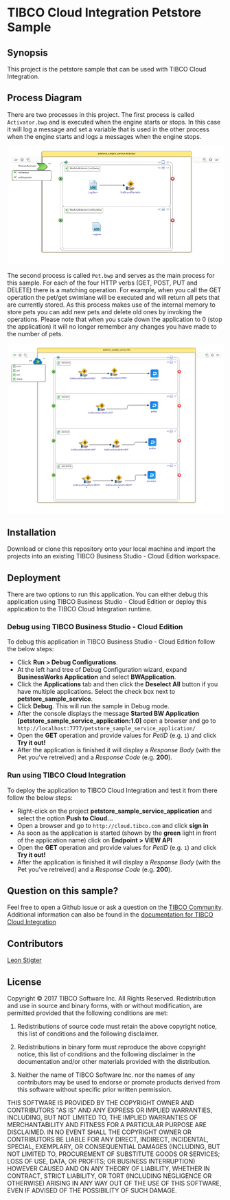 # TIBCO Cloud Integration Petstore Sample
## Synopsis
This project is the petstore sample that can be used with TIBCO Cloud Integration.

## Process Diagram
There are two processes in this project. The first process is called `Activator.bwp` and is executed when the engine starts or stops. In this case it will log a message and set a variable that is used in the other process when the engine starts and logs a messages when the engine stops.

![Process Diagram](Activator.png "The process diagram for this sample")

The second process is called `Pet.bwp` and serves as the main process for this sample. For each of the four HTTP verbs (GET, POST, PUT and DELETE) there is a matching operation. For example, when you call the GET operation the pet/get swimlane will be executed and will return all pets that are currently stored. As this process makes use of the internal memory to store pets you can add new pets and delete old ones by invoking the operations. Please note that when you scale down the application to 0 (stop the application) it will no longer remember any changes you have made to the number of pets.

![Process Diagram](Pet.png "The process diagram for this sample")

## Installation
Download or clone this repository onto your local machine and import the projects into an existing TIBCO Business Studio - Cloud Edition workspace.

## Deployment
There are two options to run this application. You can either debug this application using TIBCO Business Studio - Cloud Edition or deploy this application to the TIBCO Cloud Integration runtime.

### Debug using TIBCO Business Studio - Cloud Edition
To debug this application in TIBCO Business Studio - Cloud Edition follow the below steps:
* Click **Run > Debug Configurations**.
* At the left hand tree of Debug Configuration wizard, expand **BusinessWorks Application** and select **BWApplication**.
* Click the **Applications** tab and then click the **Deselect All** button if you have multiple applications. Select the check box next to **petstore_sample_service**.
* Click **Debug**. This will run the sample in Debug mode.
* After the console displays the message **Started BW Application [petstore_sample_service_application:1.0]** open a browser and go to `http://localhost:7777/petstore_sample_service_application/`
* Open the **GET** operation and provide values for _PetID_ (e.g. `1`) and click **Try it out!**
* After the application is finished it will display a _Response Body_ (with the Pet you've retreived) and a _Response Code_ (e.g. **200**).

### Run using TIBCO Cloud Integration
To deploy the application to TIBCO Cloud Integration and test it from there follow the below steps:
* Right-click on the project **petstore_sample_service_application** and select the option **Push to Cloud...**
* Open a browser and go to `http://cloud.tibco.com` and click **sign in**
* As soon as the application is started (shown by the **green** light in front of the application name) click on **Endpoint > VIEW API**
* Open the **GET** operation and provide values for _PetID_ (e.g. `1`) and click **Try it out!**
* After the application is finished it will display a _Response Body_ (with the Pet you've retreived) and a _Response Code_ (e.g. **200**).

## Question on this sample?
Feel free to open a Github issue or ask a question on the [TIBCO Community](https://community.tibco.com). Additional information can also be found in the [documentation for TIBCO Cloud Integration](https://integration.cloud.tibco.com/docs/getstarted/tutorials/tutorial-web.html)

## Contributors
[Leon Stigter](https://github.com/retgits)

## License
Copyright © 2017 TIBCO Software Inc. All Rights Reserved.
Redistribution and use in source and binary forms, with or without modification, are permitted provided that the following conditions are met:

1. Redistributions of source code must retain the above copyright notice, this list of conditions and the following disclaimer.

2. Redistributions in binary form must reproduce the above copyright notice, this list of conditions and the following disclaimer in the documentation and/or other materials provided with the distribution.

3. Neither the name of TIBCO Software Inc.  nor the names of any contributors may  be used to endorse or promote products derived from this software without specific prior written permission.

THIS SOFTWARE IS PROVIDED BY THE COPYRIGHT OWNER AND CONTRIBUTORS  "AS IS" AND ANY EXPRESS OR IMPLIED WARRANTIES, INCLUDING, BUT NOT LIMITED TO, THE IMPLIED WARRANTIES OF MERCHANTABILITY AND FITNESS FOR A PARTICULAR PURPOSE ARE DISCLAIMED. IN NO EVENT SHALL THE COPYRIGHT OWNER OR CONTRIBUTORS BE LIABLE FOR ANY DIRECT, INDIRECT, INCIDENTAL, SPECIAL, EXEMPLARY, OR CONSEQUENTIAL DAMAGES (INCLUDING, BUT NOT LIMITED TO, PROCUREMENT OF SUBSTITUTE GOODS OR SERVICES; LOSS OF USE, DATA, OR PROFITS; OR BUSINESS INTERRUPTION) HOWEVER CAUSED AND ON ANY THEORY OF LIABILITY, WHETHER IN CONTRACT, STRICT LIABILITY, OR TORT (INCLUDING NEGLIGENCE OR OTHERWISE) ARISING IN ANY WAY OUT OF THE USE OF THIS SOFTWARE, EVEN IF ADVISED OF THE POSSIBILITY OF SUCH DAMAGE.
